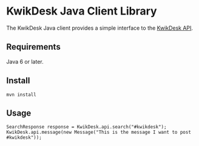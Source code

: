# KwikDesk Java Client Library

The KwikDesk Java client provides a simple interface to the [KwikDesk API](https://developer.kwikdesk.com).

## Requirements

Java 6 or later.

## Install

	mvn install
	
## Usage

	SearchResponse response = KwikDesk.api.search("#kwikdesk");
	KwikDesk.api.message(new Message("This is the message I want to post #kwikdesk"));
